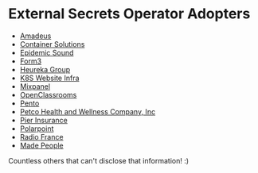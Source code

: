 # External Secrets Operator Adopters

<!-- Add yourself here if you are using ESO in your company or your project! -->

- [Amadeus](https://amadeus.com/)
- [Container Solutions](http://container-solutions.com/)
- [Epidemic Sound](https://www.epidemicsound.com/)
- [Form3](https://www.form3.tech/)
- [Heureka Group](https://heureka.group)
- [K8S Website Infra](https://k8s.io/)
- [Mixpanel](https://mixpanel.com)
- [OpenClassrooms](https://openclassrooms.com)
- [Pento](https://www.pento.io/)
- [Petco Health and Wellness Company, Inc](https://www.petco.com/)
- [Pier Insurance](https://www.pier.digital/)
- [Polarpoint](https://www.polarpoint.io/)
- [Radio France](https://www.radiofrance.fr/)
- [Made People](https://madepeople.se/)

Countless others that can't disclose that information! :)
